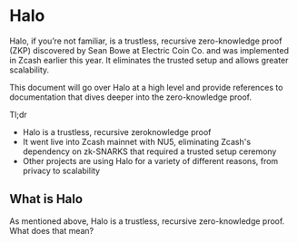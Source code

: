 # Halo

Halo, if you’re not familiar, is a trustless, recursive zero-knowledge proof (ZKP) discovered by Sean Bowe at Electric Coin Co. and was implemented in Zcash earlier this year. It eliminates the trusted setup and allows greater scalability.

This document will go over Halo at a high level and provide references to documentation that dives deeper into the zero-knowledge proof.

Tl;dr

- Halo is a trustless, recursive zeroknowledge proof
- It went live into Zcash mainnet with NU5, eliminating Zcash's dependency on zk-SNARKS that required a trusted setup ceremony
- Other projects are using Halo for a variety of different reasons, from privacy to scalability

## What is Halo

As mentioned above, Halo is a trustless, recursive zero-knowledge proof. What does that mean?

